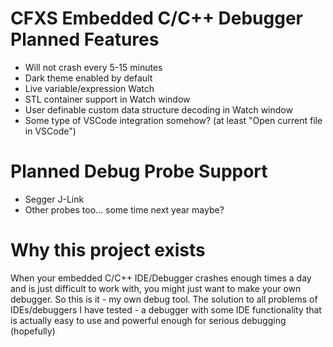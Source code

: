 # CFXS Embedded C/C++ Debugger Planned Features
- Will not crash every 5-15 minutes
- Dark theme enabled by default
- Live variable/expression Watch
- STL container support in Watch window
- User definable custom data structure decoding in Watch window
- Some type of VSCode integration somehow? (at least "Open current file in VSCode")

# Planned Debug Probe Support
- Segger J-Link
- Other probes too... some time next year maybe?

# Why this project exists
When your embedded C/C++ IDE/Debugger crashes enough times a day and is just difficult to work with, you might just want to make your own debugger.
So this is it - my own debug tool.
The solution to all problems of IDEs/debuggers I have tested - a debugger with some IDE functionality that is actually easy to use and powerful enough for serious debugging (hopefully)
